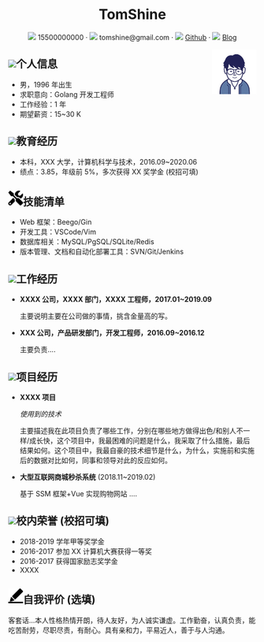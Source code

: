 <center>
 <h1> TomShine </h1>
     <div>
         <span>
             <img src="assets/phone-solid.svg" width="18px">
             15500000000
         </span>
         ·
         <span>
             <img src="assets/envelope-solid.svg" width="20px">
             tomshine@gmail.com
         </span>
         ·
         <span>
             <img src="assets/github-brands.svg" width="21px">
             <a href="https://github.com/shangzongyu" target="_blank">Github</a>
         </span>
         ·
         <span>
             <img src="assets/rss-solid.svg" width="18px">
             <a href="https://www.tomshine.xzy" target="_blank">Blog</a>
         </span>
     </div>
     <div style="float:right;"><br><img src="assets/avatar.jpg" width="90"></div>
 </center>

## <img src="assets/info-circle-solid.svg" width="30px">个人信息

- 男，1996 年出生
- 求职意向：Golang 开发工程师
- 工作经验：1 年
- 期望薪资：15~30 K

## <img src="assets/graduation-cap-solid.svg" width="30px">教育经历

- 本科，XXX 大学，计算机科学与技术，2016.09~2020.06
- 绩点：3.85，年级前 5%，多次获得 XX 奖学金 (校招可填)

## <img src="assets/tools-solid.svg" width="30px">技能清单

- Web 框架：Beego/Gin
- 开发工具：VSCode/Vim
- 数据库相关：MySQL/PgSQL/SQLite/Redis
- 版本管理、文档和自动化部署工具：SVN/Git/Jenkins

## <img src="assets/briefcase-solid.svg" width="30px">工作经历

- **XXXX 公司，XXXX 部门，XXXX 工程师，2017.01~2019.09**

  主要说明主要在公司做的事情，挑含金量高的写。

- **XXX 公司，产品研发部门，开发工程师，2016.09~2016.12**

  主要负责....

## <img src="assets/project-diagram-solid.svg" width="30px">项目经历

- **XXXX 项目**

  *使用到的技术*

  主要描述我在此项目负责了哪些工作，分别在哪些地方做得出色/和别人不一样/成长快，这个项目中，我最困难的问题是什么，我采取了什么措施，最后结果如何。这个项目中，我最自豪的技术细节是什么，为什么，实施前和实施后的数据对比如何，同事和领导对此的反应如何。

- **大型互联网商城秒杀系统** (2018.11~2019.02)

  基于 SSM 框架+Vue 实现购物网站
  ....

## <img src="assets/honor-solid.svg" width="30px">校内荣誉 (校招可填)

- 2018-2019 学年甲等奖学金
- 2016-2017 参加 XX 计算机大赛获得一等奖
- 2016-2017 获得国家励志奖学金
- XXXX

## <img src="assets/evaluate-solid.svg" width="30px">自我评价 (选填)

客套话...本人性格热情开朗，待人友好，为人诚实谦虚。工作勤奋，认真负责，能吃苦耐劳，尽职尽责，有耐心。具有亲和力，平易近人，善于与人沟通。
